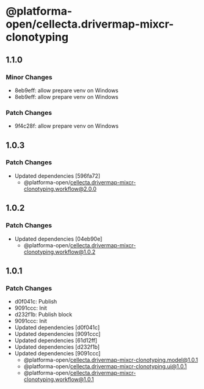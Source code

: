 # @platforma-open/cellecta.drivermap-mixcr-clonotyping

## 1.1.0

### Minor Changes

- 8eb9eff: allow prepare venv on Windows
- 8eb9eff: allow prepare venv on Windows

### Patch Changes

- 9f4c28f: allow prepare venv on Windows

## 1.0.3

### Patch Changes

- Updated dependencies [596fa72]
  - @platforma-open/cellecta.drivermap-mixcr-clonotyping.workflow@2.0.0

## 1.0.2

### Patch Changes

- Updated dependencies [04eb90e]
  - @platforma-open/cellecta.drivermap-mixcr-clonotyping.workflow@1.0.2

## 1.0.1

### Patch Changes

- d0f041c: Publish
- 9091ccc: Init
- d232f1b: Publish block
- 9091ccc: Init
- Updated dependencies [d0f041c]
- Updated dependencies [9091ccc]
- Updated dependencies [61d12ff]
- Updated dependencies [d232f1b]
- Updated dependencies [9091ccc]
  - @platforma-open/cellecta.drivermap-mixcr-clonotyping.model@1.0.1
  - @platforma-open/cellecta.drivermap-mixcr-clonotyping.ui@1.0.1
  - @platforma-open/cellecta.drivermap-mixcr-clonotyping.workflow@1.0.1
